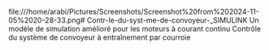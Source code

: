 file:///home/arabi/Pictures/Screenshots/Screenshot%20from%202024-11-05%2020-28-33.png# Contr-le-du-syst-me-de-convoyeur-_SIMULINK
Un modèle de simulation amélioré pour les moteurs à courant continu Contrôle du système de convoyeur à entraînement par courroie

